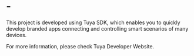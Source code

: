 # -
This project is developed using Tuya SDK, which enables you to quickly develop branded apps connecting and controlling smart scenarios of many devices.

For more information, please check Tuya Developer Website.
